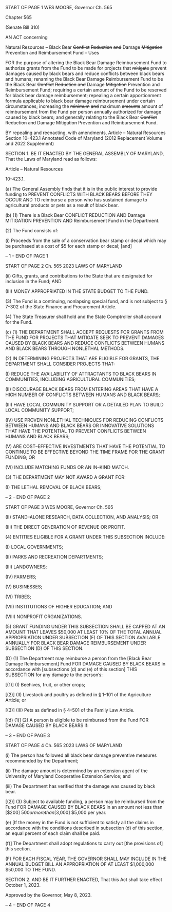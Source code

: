 START OF PAGE 1
WES MOORE, Governor Ch. 565

Chapter 565

(Senate Bill 310)

AN ACT concerning

Natural Resources – Black Bear ~~Conflict~~ ~~Reduction~~ ~~and~~ Damage ~~Mitigation~~
Prevention and Reimbursement Fund – Uses

FOR the purpose of altering the Black Bear Damage Reimbursement Fund to authorize
grants from the Fund to be made for projects that ~~mitigate~~ prevent damages caused
by black bears and reduce conflicts between black bears and humans; renaming the
Black Bear Damage Reimbursement Fund to be the Black Bear ~~Conflict~~ ~~Reduction~~
~~and~~ Damage ~~Mitigation~~ Prevention and Reimbursement Fund; requiring a certain
amount of the Fund to be reserved for black bear damage reimbursement; repealing
a certain apportionment formula applicable to black bear damage reimbursement
under certain circumstances; increasing the ~~minimum~~ ~~and~~ maximum ~~amounts~~
amount of reimbursement from the Fund per person annually authorized for damage
caused by black bears; and generally relating to the Black Bear ~~Conflict~~ ~~Reduction~~
~~and~~ Damage ~~Mitigation~~ Prevention and Reimbursement Fund.

BY repealing and reenacting, with amendments,
Article – Natural Resources
Section 10–423.1
Annotated Code of Maryland
(2012 Replacement Volume and 2022 Supplement)

SECTION 1. BE IT ENACTED BY THE GENERAL ASSEMBLY OF MARYLAND,
That the Laws of Maryland read as follows:

Article – Natural Resources

10–423.1.

(a) The General Assembly finds that it is in the public interest to provide funding
to PREVENT CONFLICTS WITH BLACK BEARS BEFORE THEY OCCUR AND TO reimburse
a person who has sustained damage to agricultural products or pets as a result of black
bear.

(b) (1) There is a Black Bear CONFLICT REDUCTION AND Damage
MITIGATION PREVENTION AND Reimbursement Fund in the Department.

(2) The Fund consists of:

(i) Proceeds from the sale of a conservation bear stamp or decal
which may be purchased at a cost of $5 for each stamp or decal; [and]

– 1 –
END OF PAGE 1

START OF PAGE 2
Ch. 565 2023 LAWS OF MARYLAND

(ii) Gifts, grants, and contributions to the State that are designated
for inclusion in the Fund; AND

(III) MONEY APPROPRIATED IN THE STATE BUDGET TO THE
FUND.

(3) The Fund is a continuing, nonlapsing special fund, and is not subject to
§ 7–302 of the State Finance and Procurement Article.

(4) The State Treasurer shall hold and the State Comptroller shall account
for the Fund.

(c) (1) THE DEPARTMENT SHALL ACCEPT REQUESTS FOR GRANTS FROM
THE FUND FOR PROJECTS THAT MITIGATE SEEK TO PREVENT DAMAGES CAUSED BY
BLACK BEARS AND REDUCE CONFLICTS BETWEEN HUMANS AND BLACK BEARS
THROUGH NONLETHAL METHODS.

(2) IN DETERMINING PROJECTS THAT ARE ELIGIBLE FOR GRANTS,
THE DEPARTMENT SHALL CONSIDER PROJECTS THAT:

(I) REDUCE THE AVAILABILITY OF ATTRACTANTS TO BLACK
BEARS IN COMMUNITIES, INCLUDING AGRICULTURAL COMMUNITIES;

(II) DISCOURAGE BLACK BEARS FROM ENTERING AREAS THAT
HAVE A HIGH NUMBER OF CONFLICTS BETWEEN HUMANS AND BLACK BEARS;

(III) HAVE LOCAL COMMUNITY SUPPORT OR A DETAILED PLAN
TO BUILD LOCAL COMMUNITY SUPPORT;

(IV) USE PROVEN NONLETHAL TECHNIQUES FOR REDUCING
CONFLICTS BETWEEN HUMANS AND BLACK BEARS OR INNOVATIVE SOLUTIONS THAT
HAVE THE POTENTIAL TO PREVENT CONFLICTS BETWEEN HUMANS AND BLACK
BEARS;

(V) ARE COST–EFFECTIVE INVESTMENTS THAT HAVE THE
POTENTIAL TO CONTINUE TO BE EFFECTIVE BEYOND THE TIME FRAME FOR THE
GRANT FUNDING; OR

(VI) INCLUDE MATCHING FUNDS OR AN IN–KIND MATCH.

(3) THE DEPARTMENT MAY NOT AWARD A GRANT FOR:

(I) THE LETHAL REMOVAL OF BLACK BEARS;

– 2 –
END OF PAGE 2

START OF PAGE 3
WES MOORE, Governor Ch. 565

(II) STAND–ALONE RESEARCH, DATA COLLECTION, AND
ANALYSIS; OR

(III) THE DIRECT GENERATION OF REVENUE OR PROFIT.

(4) ENTITIES ELIGIBLE FOR A GRANT UNDER THIS SUBSECTION
INCLUDE:

(I) LOCAL GOVERNMENTS;

(II) PARKS AND RECREATION DEPARTMENTS;

(III) LANDOWNERS;

(IV) FARMERS;

(V) BUSINESSES;

(VI) TRIBES;

(VII) INSTITUTIONS OF HIGHER EDUCATION; AND

(VIII) NONPROFIT ORGANIZATIONS.

(5) GRANT FUNDING UNDER THIS SUBSECTION SHALL BE CAPPED AT
AN AMOUNT THAT LEAVES $50,000 AT LEAST 10% OF THE TOTAL ANNUAL
APPROPRIATION UNDER SUBSECTION (F) OF THIS SECTION AVAILABLE ANNUALLY
FOR BLACK BEAR DAMAGE REIMBURSEMENT UNDER SUBSECTION (D) OF THIS
SECTION.

(D) (1) The Department may reimburse a person from the [Black Bear Damage
Reimbursement] Fund FOR DAMAGE CAUSED BY BLACK BEARS in accordance with
[subsections (d) and (e) of this section] THIS SUBSECTION for any damage to the person’s:

[(1)] (I) Beehives, fruit, or other crops;

[(2)] (II) Livestock and poultry as defined in § 1–101 of the Agriculture
Article; or

[(3)] (III) Pets as defined in § 4–501 of the Family Law Article.

[(d) (1)] (2) A person is eligible to be reimbursed from the Fund FOR
DAMAGE CAUSED BY BLACK BEARS if:

– 3 –
END OF PAGE 3

START OF PAGE 4
Ch. 565 2023 LAWS OF MARYLAND

(i) The person has followed all black bear damage preventive
measures recommended by the Department;

(ii) The damage amount is determined by an extension agent of the
University of Maryland Cooperative Extension Service; and

(iii) The Department has verified that the damage was caused by
black bear.

[(2)] (3) Subject to available funding, a person may be reimbursed from
the Fund FOR DAMAGE CAUSED BY BLACK BEARS in an amount not less than [$200]
$500 or more than [$3,000] $5,000 per year.

(e) [If the money in the Fund is not sufficient to satisfy all the claims in
accordance with the conditions described in subsection (d) of this section, an equal percent
of each claim shall be paid.

(f)] The Department shall adopt regulations to carry out [the provisions of] this
section.

(F) FOR EACH FISCAL YEAR, THE GOVERNOR SHALL MAY INCLUDE IN THE
ANNUAL BUDGET BILL AN APPROPRIATION OF AT LEAST $1,000,000 $50,000 TO THE
FUND.

SECTION 2. AND BE IT FURTHER ENACTED, That this Act shall take effect
October 1, 2023.

Approved by the Governor, May 8, 2023.

– 4 –
END OF PAGE 4